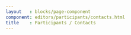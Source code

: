 ```yaml
---
layout   : blocks/page-component
component: editors/participants/contacts.html
title    : Participants / Contacts
---
```

